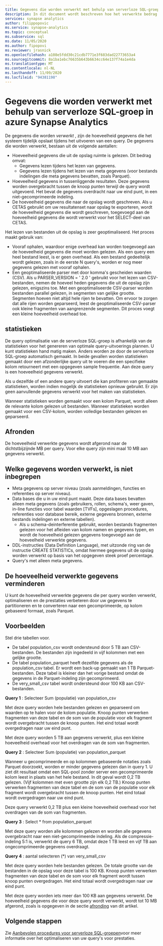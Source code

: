 ```yaml
---
title: Gegevens die worden verwerkt met behulp van serverloze SQL-groep
description: In dit document wordt beschreven hoe het verwerkte bedrag wordt berekend wanneer u gegevens opvraagt in uw data Lake.
services: synapse analytics
author: filippopovic
ms.service: synapse-analytics
ms.topic: conceptual
ms.subservice: sql
ms.date: 11/05/2020
ms.author: fipopovi
ms.reviewer: jrasnick
ms.openlocfilehash: a108e5fdd30c21cdb7771e3f683dad22773653a4
ms.sourcegitcommit: 8a1ba1ebc76635b643b6634cc64e137f74a1e4da
ms.translationtype: MT
ms.contentlocale: nl-NL
ms.lasthandoff: 11/09/2020
ms.locfileid: "94381198"
---
```

# <a name="data-processed-by-using-serverless-sql-pool-in-azure-synapse-analytics"></a>Gegevens die worden verwerkt met behulp van serverloze SQL-groep in azure Synapse Analytics

De gegevens die worden *verwerkt* , zijn de hoeveelheid gegevens die het systeem tijdelijk opslaat tijdens het uitvoeren van een query. De gegevens die worden verwerkt, bestaan uit de volgende aantallen:

- Hoeveelheid gegevens die uit de opslag ruimte is gelezen. Dit bedrag omvat:
  - Gegevens lezen tijdens het lezen van gegevens.
  - Gegevens lezen tijdens het lezen van meta gegevens (voor bestands indelingen die meta gegevens bevatten, zoals Parquet).
- Hoeveelheid gegevens in tussenliggende resultaten. Deze gegevens worden overgebracht tussen de knoop punten terwijl de query wordt uitgevoerd. Het bevat de gegevens overdracht naar uw eind punt, in een niet-gecomprimeerde indeling. 
- De hoeveelheid gegevens die naar de opslag wordt geschreven. Als u CETAS gebruikt om uw resultatenset naar opslag te exporteren, wordt de hoeveelheid gegevens die wordt geschreven, toegevoegd aan de hoeveelheid gegevens die wordt verwerkt voor het SELECT-deel van CETAS.

Het lezen van bestanden uit de opslag is zeer geoptimaliseerd. Het proces maakt gebruik van:

- Vooraf ophalen, waardoor enige overhead kan worden toegevoegd aan de hoeveelheid gegevens die moet worden gelezen. Als een query een heel bestand leest, is er geen overhead. Als een bestand gedeeltelijk wordt gelezen, zoals in de eerste N query's, worden er nog meer gegevens gelezen met vooraf ophalen.
- Een geoptimaliseerde parser met door komma's gescheiden waarden (CSV). Als u PARSER_VERSION = ' 2.0 ' gebruikt voor het lezen van CSV-bestanden, nemen de hoeveel heden gegevens die uit de opslag zijn gelezen, enigszins toe. Met een geoptimaliseerde CSV-parser worden bestanden parallel gelezen, in segmenten van gelijke grootte. Segmenten hoeven niet altijd hele rijen te bevatten. Om ervoor te zorgen dat alle rijen worden geparseerd, leest de geoptimaliseerde CSV-parser ook kleine fragmenten van aangrenzende segmenten. Dit proces voegt een kleine hoeveelheid overhead toe.

## <a name="statistics"></a>statistieken

De query optimalisatie van de serverloze SQL-groep is afhankelijk van de statistieken voor het genereren van optimale query-uitvoerings plannen. U kunt statistieken hand matig maken. Anders worden ze door de serverloze SQL-groep automatisch gemaakt. In beide gevallen worden statistieken gemaakt door een afzonderlijke query uit te voeren die een specifieke kolom retourneert met een opgegeven sample frequentie. Aan deze query is een hoeveelheid gegevens verwerkt.

Als u dezelfde of een andere query uitvoert die kan profiteren van gemaakte statistieken, worden indien mogelijk de statistieken opnieuw gebruikt. Er zijn geen aanvullende gegevens verwerkt voor het maken van statistieken.

Wanneer statistieken worden gemaakt voor een kolom Parquet, wordt alleen de relevante kolom gelezen uit bestanden. Wanneer statistieken worden gemaakt voor een CSV-kolom, worden volledige bestanden gelezen en geparseerd.

## <a name="rounding"></a>Afronden

De hoeveelheid verwerkte gegevens wordt afgerond naar de dichtstbijzijnde MB per query. Voor elke query zijn mini maal 10 MB aan gegevens verwerkt.

## <a name="what-data-processed-doesnt-include"></a>Welke gegevens worden verwerkt, is niet inbegrepen

- Meta gegevens op server niveau (zoals aanmeldingen, functies en referenties op server niveau).
- Data bases die u in uw eind punt maakt. Deze data bases bevatten alleen meta gegevens (zoals gebruikers, rollen, schema's, weer gaven, in-line functies voor tabel waarden [TVFs], opgeslagen procedures, referenties voor database bereik, externe gegevens bronnen, externe bestands indelingen en externe tabellen).
  - Als u schema-deinterferentie gebruikt, worden bestands fragmenten gelezen voor het afleiden van kolom namen en gegevens typen, en wordt de hoeveelheid gelezen gegevens toegevoegd aan de hoeveelheid verwerkte gegevens.
- DDL-instructies (Data Definition Language), met uitzonde ring van de instructie CREATE STATISTICs, omdat hiermee gegevens uit de opslag worden verwerkt op basis van het opgegeven steek proef percentage.
- Query's met alleen meta gegevens.

## <a name="reducing-the-amount-of-data-processed"></a>De hoeveelheid verwerkte gegevens verminderen

U kunt de hoeveelheid verwerkte gegevens die per query worden verwerkt, optimaliseren en de prestaties verbeteren door uw gegevens te partitioneren en te converteren naar een gecomprimeerde, op kolom gebaseerd formaat, zoals Parquet.

## <a name="examples"></a>Voorbeelden

Stel drie tabellen voor.

- De tabel population_csv wordt ondersteund door 5 TB aan CSV-bestanden. De bestanden zijn ingedeeld in vijf kolommen met een gelijke grootte.
- De tabel population_parquet heeft dezelfde gegevens als de population_csv tabel. Er wordt een back-up gemaakt van 1 TB Parquet-bestanden. Deze tabel is kleiner dan het vorige bestand omdat de gegevens in de Parquet-indeling zijn gecomprimeerd.
- De very_small_csv tabel wordt ondersteund door 100 KB aan CSV-bestanden.

**Query 1** : Selecteer Sum (populatie) van population_csv

Met deze query worden hele bestanden gelezen en geparseerd om waarden op te halen voor de kolom populatie. Knoop punten verwerken fragmenten van deze tabel en de som van de populatie voor elk fragment wordt overgebracht tussen de knoop punten. Het eind totaal wordt overgedragen naar uw eind punt. 

Met deze query worden 5 TB aan gegevens verwerkt, plus een kleine hoeveelheid overhead voor het overdragen van de som van fragmenten.

**Query 2** : Selecteer Sum (populatie) van population_parquet

Wanneer u gecomprimeerde en op kolommen gebaseerde notaties zoals Parquet doorzoekt, worden er minder gegevens gelezen dan in query 1. U ziet dit resultaat omdat een SQL-pool zonder server een gecomprimeerde kolom leest in plaats van het hele bestand. In dit geval wordt 0,2 TB gelezen. (Vijf kolommen met even grootte zijn elk 0,2 TB.) Knoop punten verwerken fragmenten van deze tabel en de som van de populatie voor elk fragment wordt overgebracht tussen de knoop punten. Het eind totaal wordt overgedragen naar uw eind punt. 

Deze query verwerkt 0,2 TB plus een kleine hoeveelheid overhead voor het overdragen van de som van fragmenten.

**Query 3** : Select * from population_parquet

Met deze query worden alle kolommen gelezen en worden alle gegevens overgebracht naar een niet-gecomprimeerde indeling. Als de compressie-indeling 5:1 is, verwerkt de query 6 TB, omdat deze 1 TB leest en vijf TB aan ongecomprimeerde gegevens overdraagt.

**Query 4** : aantal selecteren (*) van very_small_csv

Met deze query worden hele bestanden gelezen. De totale grootte van de bestanden in de opslag voor deze tabel is 100 KB. Knoop punten verwerken fragmenten van deze tabel en de som voor elk fragment wordt tussen knoop punten overgedragen. Het eind totaal wordt overgedragen naar uw eind punt. 

Met deze query worden iets meer dan 100 KB aan gegevens verwerkt. De hoeveelheid gegevens die voor deze query wordt verwerkt, wordt tot 10 MB afgerond, zoals is opgegeven in de sectie [afronding](#rounding) van dit artikel.

## <a name="next-steps"></a>Volgende stappen

Zie [Aanbevolen procedures voor serverloze SQL-groepen](best-practices-sql-on-demand.md)voor meer informatie over het optimaliseren van uw query's voor prestaties.
